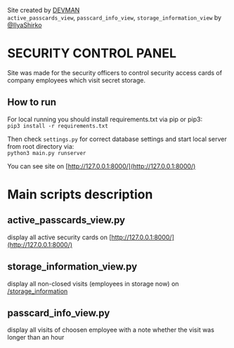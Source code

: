 Site created by [DEVMAN](https://dvmn.org)  
```active_passcards_view```, ```passcard_info_view```, ```storage_information_view``` by [@IlyaShirko](https://github.com/ilyashirko/)

# SECURITY CONTROL PANEL
Site was made for the security officers to control security access cards of company employees which visit secret storage.  

## How to run
For local running you should install requirements.txt via pip or pip3:  
```pip3 install -r requirements.txt```  

Then check ```settings.py``` for correct database settings and start local server from root directory via:  
```python3 main.py runserver```

You can see site on [http://127.0.0.1:8000/](http://127.0.0.1:8000/)

# Main scripts description
## active_passcards_view.py
display all active security cards on [http://127.0.0.1:8000/](http://127.0.0.1:8000/)  

## storage_information_view.py  
display all non-closed visits (employees in storage now) on [/storage_information](http://127.0.0.1:8000/storage_information)

## passcard_info_view.py  
display all visits of choosen employee with a note whether the visit was longer than an hour
